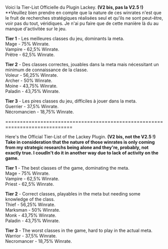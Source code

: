 Voici la Tier-List Officielle du Plugin Lackey. **(V2 bis, pas la V2.5 !)**   
**Veuillez bien prendre en compte que la nature de ces winrates n'est que le fruit de recherches stratégiques réalisées seul et qu'ils ne sont peut-être, voir pas du tout, véridiques. Je n'ai pu faire que de cette manière là du au manque d'activitée sur le jeu.   
   
**Tier 1** - Les meilleures classes du jeu, dominants la meta.   
Mage - 75% Winrate.   
Vampire - 62,5% Winrate.   
Prêtre - 62,5% Winrate.   
   
**Tier 2** - Des classes correctes, jouables dans la meta mais nécessitant un minimum de connaissance de la classe.   
Voleur - 56,25% Winrate.   
Archer - 50% Winrate.   
Moine - 43,75% Winrate.   
Paladin - 43,75% Winrate.   
   
**Tier 3** - Les pires classes du jeu, difficiles à jouer dans la meta.   
Guerrier - 37,5% Winrate.   
Nécromancien - 18,75% Winrate.   
   
=============================================================================   
   
Here's the Official Tier-List of the Lackey Plugin. **(V2 bis, not the V2.5 !)**   
**Take in consideration that the nature of those winrates is only coming from my strategic researchs being alone and they're, probably, not exactly true. I coudln't do it in another way due to lack of activity on the game.**   
   
**Tier 1** - The best classes of the game, dominating the meta.   
Mage - 75% Winrate.   
Vampire - 62,5% Winrate.   
Priest - 62,5% Winrate.   
   
**Tier 2** - Correct classes, playables in the meta but needing some knowledge of the class.   
Thief - 56,25% Winrate.   
Marksman - 50% Winrate.   
Monk - 43,75% Winrate.   
Paladin - 43,75% Winrate.   
   
**Tier 3** - The worst classes in the game, hard to play in the actual meta.   
Warrior - 37,5% Winrate.   
Necromancer - 18,75% Winrate.   
